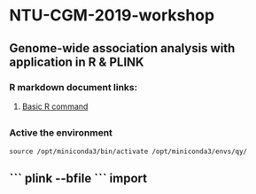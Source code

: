 # NTU-CGM-2019-workshop
## Genome-wide association analysis with application in R & PLINK

### R markdown document links:
1. [Basic R command](https://drive.google.com/file/d/1QeyPQ8XLzIM8e306mZYcj9QuzTVEIgZI/view?usp=sharing)

<H2>

### Active the environment 
```
source /opt/miniconda3/bin/activate /opt/miniconda3/envs/qy/
```


<H2>
```
plink --bfile
```
import

